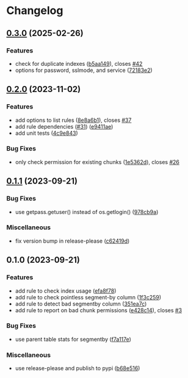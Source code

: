 # Changelog

## [0.3.0](https://github.com/timescale/doctor/compare/v0.2.0...v0.3.0) (2025-02-26)


### Features

* check for duplicate indexes ([b5aa149](https://github.com/timescale/doctor/commit/b5aa14919ff678d147a81168b507ed1ea76ed14a)), closes [#42](https://github.com/timescale/doctor/issues/42)
* options for password, sslmode, and service ([72183e2](https://github.com/timescale/doctor/commit/72183e290da548870073614966e1bd8e221f3ce4))

## [0.2.0](https://github.com/timescale/doctor/compare/v0.1.1...v0.2.0) (2023-11-02)


### Features

* add options to list rules ([8e8a6b1](https://github.com/timescale/doctor/commit/8e8a6b130e0b7c5ee515d711b1ff58d3a4730e8a)), closes [#37](https://github.com/timescale/doctor/issues/37)
* add rule dependencies ([#31](https://github.com/timescale/doctor/issues/31)) ([e9411ae](https://github.com/timescale/doctor/commit/e9411aeb3b65fab29e4e428298f8710c7bbf094e))
* add unit tests ([4c9e843](https://github.com/timescale/doctor/commit/4c9e84366b537cde230241a15b702ac8a4a14168))


### Bug Fixes

* only check permission for existing chunks ([1e5362d](https://github.com/timescale/doctor/commit/1e5362d390298f9ca7c48172c3ee2789d9944b0a)), closes [#26](https://github.com/timescale/doctor/issues/26)

## [0.1.1](https://github.com/timescale/doctor/compare/v0.1.0...v0.1.1) (2023-09-21)


### Bug Fixes

* use getpass.getuser() instead of os.getlogin() ([978cb9a](https://github.com/timescale/doctor/commit/978cb9a7ee500f36c81c1b8d0161af0835824444))


### Miscellaneous

* fix version bump in release-please ([c62419d](https://github.com/timescale/doctor/commit/c62419dfba165f01ac62fcf8b772b1eef2a7c479))

## 0.1.0 (2023-09-21)


### Features

* add rule to check index usage ([efa8f78](https://github.com/timescale/doctor/commit/efa8f783c02d83039cb46f543eb89b100a8f3485))
* add rule to check pointless segment-by column ([1f3c259](https://github.com/timescale/doctor/commit/1f3c259d939f1a55e2a10bde85fc17add359b40d))
* add rule to detect bad segmentby column ([351ea7c](https://github.com/timescale/doctor/commit/351ea7c04743034d7015614e8a307e6ef246430a))
* add rule to report on bad chunk permissions ([e428c14](https://github.com/timescale/doctor/commit/e428c14ff5c67dd5dca8ba12d9e4b116232ddada)), closes [#3](https://github.com/timescale/doctor/issues/3)


### Bug Fixes

* use parent table stats for segmentby ([f7a117e](https://github.com/timescale/doctor/commit/f7a117ec3e79df4337cf96e650cc61b06903b36a))


### Miscellaneous

* use release-please and publish to pypi ([b68e516](https://github.com/timescale/doctor/commit/b68e516889b23c7cbfba0aa462c1d412d99591cf))
